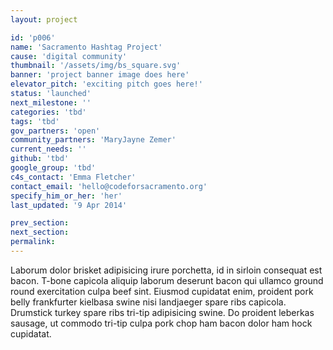 ```yaml
---
layout: project

id: 'p006'
name: 'Sacramento Hashtag Project'
cause: 'digital community'
thumbnail: '/assets/img/bs_square.svg'
banner: 'project banner image does here'
elevator_pitch: 'exciting pitch goes here!'
status: 'launched'
next_milestone: ''
categories: 'tbd'
tags: 'tbd'
gov_partners: 'open'
community_partners: 'MaryJayne Zemer'
current_needs: ''
github: 'tbd'
google_group: 'tbd'
c4s_contact: 'Emma Fletcher'
contact_email: 'hello@codeforsacramento.org'
specify_him_or_her: 'her'
last_updated: '9 Apr 2014'

prev_section: 
next_section:
permalink: 
---
```


<!-- Add project description text here! -->

Laborum dolor brisket adipisicing irure porchetta, id in sirloin consequat est bacon. T-bone capicola aliquip laborum deserunt bacon qui ullamco ground round exercitation culpa beef sint. Eiusmod cupidatat enim, proident pork belly frankfurter kielbasa swine nisi landjaeger spare ribs capicola. Drumstick turkey spare ribs tri-tip adipisicing swine. Do proident leberkas sausage, ut commodo tri-tip culpa pork chop ham bacon dolor ham hock cupidatat.




  